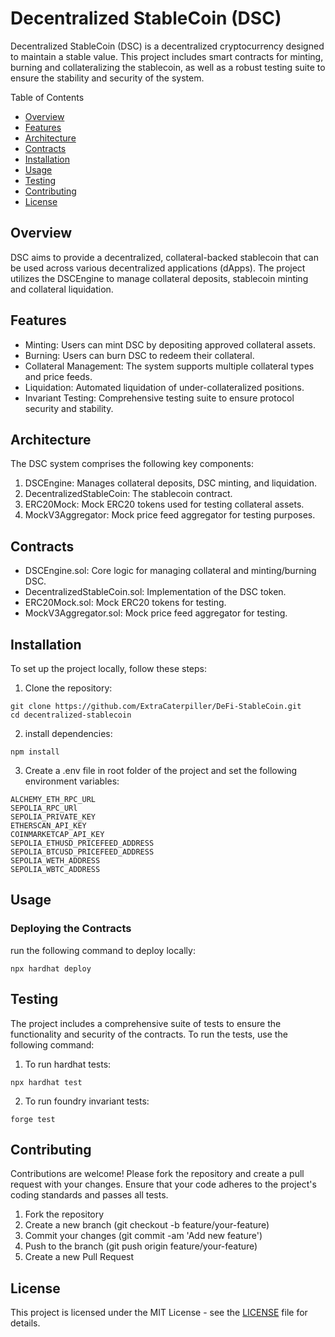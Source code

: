 # Decentralized StableCoin (DSC)
Decentralized StableCoin (DSC) is a decentralized cryptocurrency designed to maintain a stable value. This project includes smart contracts for minting, burning and collateralizing the stablecoin, as well as a robust testing suite to ensure the stability and security of the system.

Table of Contents
- [Overview](#Overview)
- [Features](#Features)
- [Architecture](#Architecture)
- [Contracts](#Contracts)
- [Installation](#Installation)
- [Usage](#Usage)
- [Testing](#Testing)
- [Contributing](#Contributing)
- [License](#License)

## Overview
DSC aims to provide a decentralized, collateral-backed stablecoin that can be used across various decentralized applications (dApps). The project utilizes the DSCEngine to manage collateral deposits, stablecoin minting and collateral liquidation.

## Features
- Minting: Users can mint DSC by depositing approved collateral assets.
- Burning: Users can burn DSC to redeem their collateral.
- Collateral Management: The system supports multiple collateral types and price feeds.
- Liquidation: Automated liquidation of under-collateralized positions.
- Invariant Testing: Comprehensive testing suite to ensure protocol security and stability.

## Architecture
The DSC system comprises the following key components:

1. DSCEngine: Manages collateral deposits, DSC minting, and liquidation.
2. DecentralizedStableCoin: The stablecoin contract.
3. ERC20Mock: Mock ERC20 tokens used for testing collateral assets.
4. MockV3Aggregator: Mock price feed aggregator for testing purposes.

## Contracts
- DSCEngine.sol: Core logic for managing collateral and minting/burning DSC.
- DecentralizedStableCoin.sol: Implementation of the DSC token.
- ERC20Mock.sol: Mock ERC20 tokens for testing.
- MockV3Aggregator.sol: Mock price feed aggregator for testing.

## Installation
To set up the project locally, follow these steps:
1. Clone the repository:
```
git clone https://github.com/ExtraCaterpiller/DeFi-StableCoin.git
cd decentralized-stablecoin
```
2. install dependencies:
```
npm install
```
3. Create a .env file in root folder of the project and set the following environment variables:
```
ALCHEMY_ETH_RPC_URL
SEPOLIA_RPC_URl
SEPOLIA_PRIVATE_KEY
ETHERSCAN_API_KEY
COINMARKETCAP_API_KEY
SEPOLIA_ETHUSD_PRICEFEED_ADDRESS
SEPOLIA_BTCUSD_PRICEFEED_ADDRESS
SEPOLIA_WETH_ADDRESS
SEPOLIA_WBTC_ADDRESS
```

## Usage
### Deploying the Contracts
run the following command to deploy locally:
```
npx hardhat deploy
```

## Testing
The project includes a comprehensive suite of tests to ensure the functionality and security of the contracts. To run the tests, use the following command:
1. To run hardhat tests:
```
npx hardhat test
```
2. To run foundry invariant tests:
```
forge test
```

## Contributing
Contributions are welcome! Please fork the repository and create a pull request with your changes. Ensure that your code adheres to the project's coding standards and passes all tests.

1. Fork the repository
2. Create a new branch (git checkout -b feature/your-feature)
3. Commit your changes (git commit -am 'Add new feature')
4. Push to the branch (git push origin feature/your-feature)
5. Create a new Pull Request

## License
This project is licensed under the MIT License - see the [LICENSE](LICENSE) file for details.
